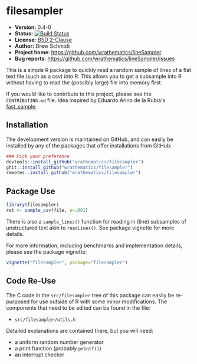 # filesampler

* **Version:** 0.4-0
* **Status:** [![Build Status](https://travis-ci.org/wrathematics/filesampler.png)](https://travis-ci.org/wrathematics/filesampler)
* **License:** [BSD 2-Clause](http://opensource.org/licenses/BSD-2-Clause)
* **Author:** Drew Schmidt
* **Project home**: https://github.com/wrathematics/lineSampler
* **Bug reports**: https://github.com/wrathematics/lineSampler/issues



This is a simple R package to quickly read a random sample of lines of a flat text file (such as a csv) into R.  This allows you to get a subsample into R without having to read the (possibly large) file into memory first.

If you would like to contribute to this project, please see the `CONTRIBUTING.md` file.  Idea inspired by Eduardo Arino de la Rubia's [fast_sample](https://github.com/earino/fast_sample).



## Installation

<!-- From CRAN:

```r
install.packages("filesampler")
``` -->

The development version is maintained on GitHub, and can easily be installed by any of the packages that offer installations from GitHub:

```r
### Pick your preference
devtools::install_github("wrathematics/filesampler")
ghit::install_github("wrathematics/filesampler")
remotes::install_github("wrathematics/filesampler")
```



## Package Use

```r
library(filesampler)
ret <- sample_csv(file, p=.001)
```

There is also a `sample_lines()` function for reading in (line) subsamples of unstructured text akin to `readLines()`.  See package vignette for more details.

For more information, including benchmarks and implementation details, please see the package vignette:

```r
vignette("filesampler", package="filesampler")
```



## Code Re-Use

The C code in the `src/filesampler` tree of this package can easily be re-purposed for use outside of R with some minor modifications.  The components that need to be edited can be found in the file:

  * `src/filesampler/utils.h`

Detailed explanations are contained there, but you will need:

* a uniform random number generator
* a print function (probably `printf()`)
* an interrupt checker
